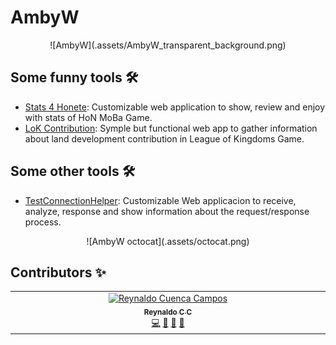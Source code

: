 # AmbyW
<p align="center"> ![AmbyW](.assets/AmbyW_transparent_background.png) </p>


## Some funny tools 🛠️
 - [Stats 4 Honete](https://github.com/AmbyW/stats4honete): Customizable web application to show, review and enjoy with stats of HoN MoBa Game.
 - [LoK Contribution](https://github.com/AmbyW/LoKContribution): Symple but functional web app to gather information about land development contribution in League of Kingdoms Game.


## Some other tools 🛠️
 - [TestConnectionHelper](https://github.com/AmbyW/TestConnectionHelper): Customizable Web applicacion to receive, analyze, response and show information about the request/response process.


<p align="center"> ![AmbyW octocat](.assets/octocat.png) </p>


## Contributors ✨

<table>
    <tbody>
        <tr>
            <td align="center" valign="top" width="14.28%">
                <a href="http://reynaldocc.github.io">
                    <img src="https://avatars3.githubusercontent.com/u/54678669?s=460&v=4" width="100px;" alt="Reynaldo Cuenca Campos"/>
                    <br />
                    <sub>
                        <b>Reynaldo C C</b>
                    </sub>
                </a>
                <br />
                <a href="https://github.com/ambyw/ambyw/commits?author=reynaldocc" title="Code">💻</a>
                <a href="https://github.com/ambyw/ambyw/commits?author=reynaldocc" title="Documentation">📖</a>
                <a href="#maintenance-reynaldocc" title="Maintenance">🚧</a>
                <a href="#ideas-reynaldocc" title="Ideas, Planning, & Feedback">🤔</a>
            </td>
        </tr>
    </tbody>
</table>


